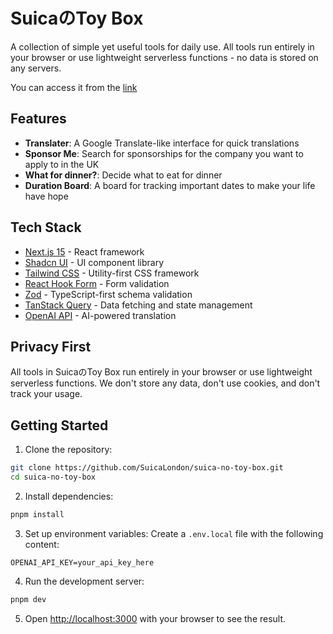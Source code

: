 # SuicaのToy Box

A collection of simple yet useful tools for daily use. All tools run entirely in your browser or use lightweight serverless functions - no data is stored on any servers.

You can access it from the [link](https://suica-no-toy-box.vercel.app/)

## Features

- **Translater**: A Google Translate-like interface for quick translations
- **Sponsor Me**: Search for sponsorships for the company you want to apply to in the UK
- **What for dinner?**: Decide what to eat for dinner
- **Duration Board**: A board for tracking important dates to make your life have hope

## Tech Stack

- [Next.js 15](https://nextjs.org/) - React framework
- [Shadcn UI](https://ui.shadcn.com/) - UI component library
- [Tailwind CSS](https://tailwindcss.com/) - Utility-first CSS framework
- [React Hook Form](https://react-hook-form.com/) - Form validation
- [Zod](https://zod.dev/) - TypeScript-first schema validation
- [TanStack Query](https://tanstack.com/query) - Data fetching and state management
- [OpenAI API](https://openai.com/) - AI-powered translation

## Privacy First

All tools in SuicaのToy Box run entirely in your browser or use lightweight serverless functions. We don't store any data, don't use cookies, and don't track your usage.

## Getting Started

1. Clone the repository:

```bash
git clone https://github.com/SuicaLondon/suica-no-toy-box.git
cd suica-no-toy-box
```

2. Install dependencies:

```bash
pnpm install
```

3. Set up environment variables:
   Create a `.env.local` file with the following content:

```
OPENAI_API_KEY=your_api_key_here
```

4. Run the development server:

```bash
pnpm dev
```

5. Open [http://localhost:3000](http://localhost:3000) with your browser to see the result.
